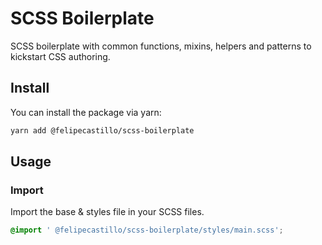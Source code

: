 # SCSS Boilerplate

SCSS boilerplate with common functions, mixins, helpers and patterns to kickstart CSS authoring.

## Install

You can install the package via yarn:

```bash
yarn add @felipecastillo/scss-boilerplate
```

## Usage

### Import

Import the base & styles file in your SCSS files.

```scss
@import ' @felipecastillo/scss-boilerplate/styles/main.scss';
```
